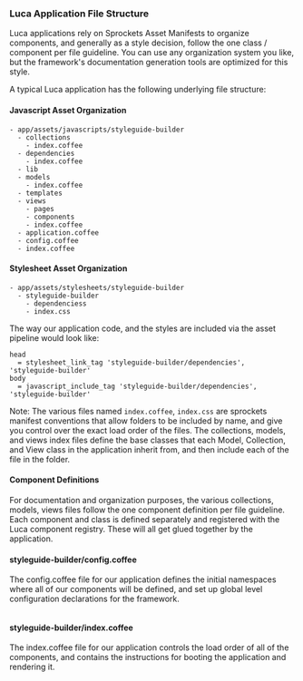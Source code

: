 ### Luca Application File Structure

Luca applications rely on Sprockets Asset Manifests to organize components, and generally as a style decision, follow the one class / component per file guideline.  You can use any organization system you like, but the framework's documentation generation tools are optimized for this style.

A typical Luca application has the following underlying file structure:

#### Javascript Asset Organization

```
- app/assets/javascripts/styleguide-builder
  - collections
    - index.coffee
  - dependencies
    - index.coffee
  - lib
  - models
    - index.coffee
  - templates
  - views
    - pages
    - components
    - index.coffee
  - application.coffee
  - config.coffee
  - index.coffee
```

#### Stylesheet Asset Organization
```
- app/assets/stylesheets/styleguide-builder
  - styleguide-builder
    - dependenciess
    - index.css
```

The way our application code, and the styles are included via the asset pipeline would look like:

```slim
head
  = stylesheet_link_tag 'styleguide-builder/dependencies', 'styleguide-builder'
body
  = javascript_include_tag 'styleguide-builder/dependencies', 'styleguide-builder'
```

Note: The various files named `index.coffee`, `index.css` are sprockets manifest conventions that allow folders to be included by name, and give you control over the exact load order of the files.  The collections, models, and views index files define the base classes that each Model, Collection, and View class in the application inherit from, and then include each of the file in the folder.

#### Component Definitions

For documentation and organization purposes, the various collections, models, views files follow the one component definition per file guideline.  Each component and class is defined separately and registered with the Luca component registry.  These will all get glued together by the application.

#### styleguide-builder/config.coffee

The config.coffee file for our application defines the initial namespaces where all of our components will be defined, and set up global level configuration declarations for the framework.

```coffeescript
```

#### styleguide-builder/index.coffee

The index.coffee file for our application controls the load order of all of the components, and contains the instructions for booting the application and rendering it.

```coffeescript
```